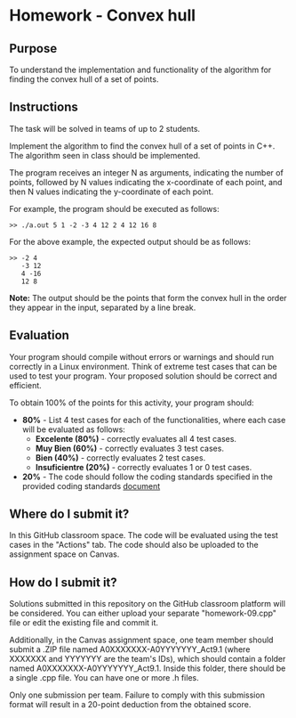 # Homework - Convex hull

## Purpose
To understand the implementation and functionality of the algorithm for finding the convex hull of a set of points.

## Instructions
The task will be solved in teams of up to 2 students.

Implement the algorithm to find the convex hull of a set of points in C++. The algorithm seen in class should be implemented.

The program receives an integer N as arguments, indicating the number of points, followed by N values indicating the x-coordinate of each point, and then N values indicating the y-coordinate of each point.

For example, the program should be executed as follows:
```
>> ./a.out 5 1 -2 -3 4 12 2 4 12 16 8
```

For the above example, the expected output should be as follows:

```
>> -2 4
   -3 12
   4 -16
   12 8
```
**Note:**
The output should be the points that form the convex hull in the order they appear in the input, separated by a line break.

## Evaluation
Your program should compile without errors or warnings and should run correctly in a Linux environment. Think of extreme test cases that can be used to test your program. Your proposed solution should be correct and efficient.

To obtain 100% of the points for this activity, your program should:

- **80%** - List 4 test cases for each of the functionalities, where each case will be evaluated as follows:
  - **Excelente (80%)** - correctly evaluates all 4 test cases.
  - **Muy Bien (60%)** - correctly evaluates 3 test cases.
  - **Bien (40%)** - correctly evaluates 2 test cases.
  - **Insuficientre (20%)** - correctly evaluates 1 or 0 test cases.
- **20%** - The code should follow the coding standards specified in the provided coding standards [document](https://experiencia21.tec.mx/courses/173572/files/52881961?wrap=1)

## Where do I submit it?
In this GitHub classroom space. The code will be evaluated using the test cases in the "Actions" tab. The code should also be uploaded to the assignment space on Canvas.

## How do I submit it?
Solutions submitted in this repository on the GitHub classroom platform will be considered. You can either upload your separate "homework-09.cpp" file or edit the existing file and commit it.

Additionally, in the Canvas assignment space, one team member should submit a .ZIP file named A0XXXXXXX-A0YYYYYYY_Act9.1 (where XXXXXXX and YYYYYYY are the team's IDs), which should contain a folder named A0XXXXXXX-A0YYYYYYY_Act9.1. Inside this folder, there should be a single .cpp file. You can have one or more .h files.

Only one submission per team. Failure to comply with this submission format will result in a 20-point deduction from the obtained score.

